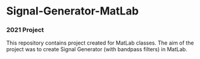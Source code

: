 # Signal-Generator-MatLab
### 2021 Project

This repository contains project created for MatLab classes. The aim of the project was to create Signal Generator (with bandpass filters) in MatLab.
